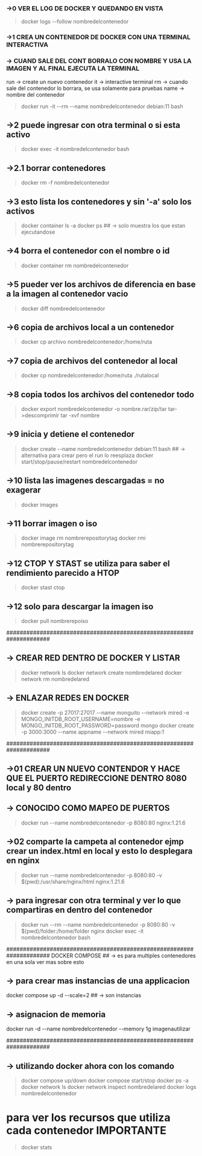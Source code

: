 ### ->0 VER EL LOG DE DOCKER Y QUEDANDO EN VISTA
> docker logs --follow nombredelcontenedor

### ->1 CREA UN CONTENEDOR DE DOCKER CON UNA TERMINAL INTERACTIVA
### -> CUAND SALE DEL CONT BORRALO CON NOMBRE Y USA LA IMAGEN Y AL FINAL EJECUTA LA TERMINAL

run -> create un nuevo contenedor
it -> interactive terminal
rm -> cuando sale del contenedor lo borrara, se usa solamente para pruebas
name -> nombre del contenedor

> docker run -it --rm --name nombredelcontenedor debian:11 bash

## ->2 puede ingresar con otra terminal o si esta activo
> docker exec -it nombredelcontenedor bash

## ->2.1 borrar contenedores
> docker rm -f nombredelcontenedor

## ->3 esto lista los contenedores y sin '-a' solo los activos
> docker container ls -a
> docker ps ## -> solo muestra los que estan ejecutandose

## ->4 borra el contenedor con el nombre o id
> docker container rm nombredelcontenedor

## ->5 pueder ver los archivos de diferencia en base a la imagen al contenedor vacio
> docker diff nombredelcontenedor

## ->6 copia de archivos local a un contenedor
> docker cp archivo nombredelcontenedor:/home/ruta

## ->7 copia de archivos del contenedor al local
> docker cp nombredelcontenedor:/home/ruta ./rutalocal

## ->8 copia todos los archivos del contenedor todo
> docker export nombredelcontenedor -o nombre.rar/zip/tar tar->descomprimir tar -xvf nombre

## ->9 inicia y detiene el contenedor
> docker create --name nombredelcontenedor debian:11 bash ## -> alternativa para crear pero el run lo reesplaza
> docker start/stop/pause/restart nombredelcontenedor

## ->10 lista las imagenes descargadas = no exagerar
> docker images

## ->11 borrar imagen o iso
> docker image rm nombrerepositorytag
> docker rmi nombrerepositorytag

## ->12 CTOP Y STAST se utiliza para saber el rendimiento parecido a HTOP
> docker stast
> ctop

## ->12 solo para descargar la imagen iso
> docker pull nombrerepoiso


#####################################################################
## -> CREAR RED DENTRO DE DOCKER Y LISTAR
> docker network ls
> docker network create nombredelared
> docker network rm nombredelared

## -> ENLAZAR REDES EN DOCKER
> docker create -p 27017:27017 --name monguito --network mired -e MONGO_INITDB_ROOT_USERNAME=nombre -e MONGO_INITDB_ROOT_PASSWORD=password mongo
> docker create -p 3000:3000 --name appname --network mired miapp:1

#####################################################################
## ->01 CREAR UN NUEVO CONTENDOR Y HACE QUE EL PUERTO REDIRECCIONE DENTRO 8080 local y 80 dentro
## -> CONOCIDO COMO MAPEO DE PUERTOS
> docker run --name nombredelcontenedor -p 8080:80 nginx:1.21.6

## ->02 comparte la campeta al contenedor ejmp crear un index.html en local y esto lo desplegara en nginx
> docker run --name nombredelcontenedor -p 8080:80 -v $(pwd):/usr/share/nginx/html nginx:1.21.6

## -> para ingresar con otra terminal y ver lo que compartiras en dentro del contenedor
> docker run --rm --name nombredelcontenedor -p 8080:80 -v $(pwd)/folder:/home/folder nginx
> docker exec -it nombredelcontenedor bash

#####################################################################
DOCKER COMPOSE ## -> es para multiples contenedores en una sola ver mas sobre esto

## -> para crear mas instancias de una applicacion
docker compose up -d --scale=2 ## -> son instancias

## -> asignacion de memoria
docker run -d --name nombredelcontenedor --memory 1g imagenautilizar


#####################################################################
## -> utilizando docker ahora con los comando
> docker compose up/down
> docker compose start/stop
> docker ps -a
> docker network ls
> docker network inspect nombredelared
> docker logs nombredelcontenedor

# para ver los recursos que utiliza cada contenedor IMPORTANTE
> docker stats

